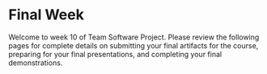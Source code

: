 # Final Week

Welcome to week 10 of Team Software Project.  Please review the following pages for complete details on submitting your final artifacts for the course, preparing for your final presentations, and completing your final demonstrations.  



